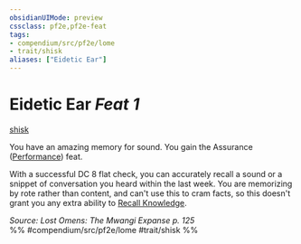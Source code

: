 ```yaml
---
obsidianUIMode: preview
cssclass: pf2e,pf2e-feat
tags:
- compendium/src/pf2e/lome
- trait/shisk
aliases: ["Eidetic Ear"]
---
```

# Eidetic Ear  *Feat 1*  
[shisk](/rules/traits/shisk-lome.md)  


You have an amazing memory for sound. You gain the Assurance ([Performance](/compendium/skills.md#Performance)) feat.

With a successful DC 8 flat check, you can accurately recall a sound or a snippet of conversation you heard within the last week. You are memorizing by rote rather than content, and can't use this to cram facts, so this doesn't grant you any extra ability to [Recall Knowledge](/rules/actions/recall-knowledge.md).

*Source: Lost Omens: The Mwangi Expanse p. 125*  
%% #compendium/src/pf2e/lome #trait/shisk %%